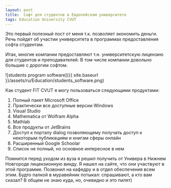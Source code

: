 ```yaml
---
layout: post
title:  Софт для студентов в Европейском университете
tags: Education University CVUT
---
```

Это первый полезный пост от меня т.к. позволяет экономить деньги.
Речь пойдет об участии университета в программах предоставления софта студентам.

Итак, многие компании предоставляют т.н. университетскую лицензию для студентов и преподавателей. В том числе компании довольно большие с дорогим софтом.

![students program software]({{ site.baseurl }}/assets/ru/Education/students_software.png)

Как студент FIT CVUT я могу пользоваться следующими продуктами:

1. Полный пакет Microsoft Office
2. Практически все доступные версии Windows
3. Visual Studio 
4. Mathematica от Wolfram Alpha
5. Mathlab 
6. Все продукты от JetBrains
7. Доступ к порталу dialog позволяющему получать доступ к некоторым публикациям и книгам сферы онлайн
8. Расширенный Google Schoolar
9. Список не полный, но основное интересное в нем

Помнится перед уходом из вуза я решил получить от Универа в Нижнем Новгороде лицензионную винду. Я нашел на сайте, что они участвуют в этой программе. 
Позвонил на кафедру и в отдел обеспечения всем этим. Будто палкой в муравейник потыкал: спрашивают, а кто вам сказал? В общем не знаю куда, но, очевидно и это пилят)



